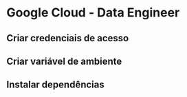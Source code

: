 # Google Cloud - Data Engineer


## Criar credenciais de acesso

## Criar variável de ambiente

## Instalar dependências

